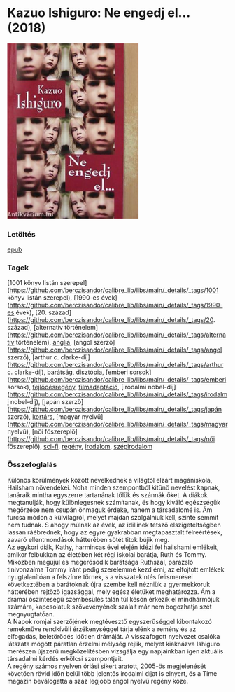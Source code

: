 # <a name="id_158">Kazuo Ishiguro: Ne engedj el… (2018)</a>
<img src="https://github.com/BercziSandor/calibre_lib/raw/main/libs/main/Kazuo%20Ishiguro/Ne%20engedj%20el__%20%28158%29/cover.jpg" alt="cover" width="300"/>

### Letöltés
[epub](https://github.com/BercziSandor/calibre_lib/raw/main/libs/main/Kazuo%20Ishiguro/Ne%20engedj%20el__%20%28158%29/Ne%20engedj%20el__%20-%20Kazuo%20Ishiguro.epub)

### Tagek
[1001 könyv listán szerepel](https://github.com/berczisandor/calibre_lib/libs/main/_details/_tags/1001 könyv listán szerepel), [1990-es évek](https://github.com/berczisandor/calibre_lib/libs/main/_details/_tags/1990-es évek), [20. század](https://github.com/berczisandor/calibre_lib/libs/main/_details/_tags/20. század), [alternatív történelem](https://github.com/berczisandor/calibre_lib/libs/main/_details/_tags/alternatív történelem), [anglia](https://github.com/berczisandor/calibre_lib/libs/main/_details/_tags/anglia), [angol szerző](https://github.com/berczisandor/calibre_lib/libs/main/_details/_tags/angol szerző), [arthur c. clarke-díj](https://github.com/berczisandor/calibre_lib/libs/main/_details/_tags/arthur c. clarke-díj), [barátság](https://github.com/berczisandor/calibre_lib/libs/main/_details/_tags/barátság), [disztópia](https://github.com/berczisandor/calibre_lib/libs/main/_details/_tags/disztópia), [emberi sorsok](https://github.com/berczisandor/calibre_lib/libs/main/_details/_tags/emberi sorsok), [fejlődésregény](https://github.com/berczisandor/calibre_lib/libs/main/_details/_tags/fejlődésregény), [filmadaptáció](https://github.com/berczisandor/calibre_lib/libs/main/_details/_tags/filmadaptáció), [irodalmi nobel-díj](https://github.com/berczisandor/calibre_lib/libs/main/_details/_tags/irodalmi nobel-díj), [japán szerző](https://github.com/berczisandor/calibre_lib/libs/main/_details/_tags/japán szerző), [kortárs](https://github.com/berczisandor/calibre_lib/libs/main/_details/_tags/kortárs), [magyar nyelvű](https://github.com/berczisandor/calibre_lib/libs/main/_details/_tags/magyar nyelvű), [női főszereplő](https://github.com/berczisandor/calibre_lib/libs/main/_details/_tags/női főszereplő), [sci-fi](https://github.com/berczisandor/calibre_lib/libs/main/_details/_tags/sci-fi), [regény](https://github.com/berczisandor/calibre_lib/libs/main/_details/_tags/regény), [irodalom](https://github.com/berczisandor/calibre_lib/libs/main/_details/_tags/irodalom), [szépirodalom](https://github.com/berczisandor/calibre_lib/libs/main/_details/_tags/szépirodalom)

### Összefoglalás
<div>
<p>Különös ​körülmények között nevelkednek a világtól elzárt magániskola, Hailsham növendékei. Noha minden szempontból kitűnő nevelést kapnak, tanáraik mintha egyszerre tartanának tőlük és szánnák őket. A diákok megtanulják, hogy különlegesnek számítanak, és hogy kiváló egészségük megőrzése nem csupán önmaguk érdeke, hanem a társadalomé is. Ám furcsa módon a külvilágról, melyet majdan szolgálniuk kell, szinte semmit nem tudnak. S ahogy múlnak az évek, az idillinek tetsző elszigeteltségben lassan ráébrednek, hogy az egyre gyakrabban megtapasztalt félreértések, zavaró ellentmondások hátterében sötét titok bújik meg.<br>Az egykori diák, Kathy, harmincas évei elején idézi fel hailshami emlékeit, amikor felbukkan az életében két régi iskolai barátja, Ruth és Tommy. Miközben megújul és megerősödik barátsága Ruthszal, parázsló tinivonzalma Tommy iránt pedig szerelemmé kezd érni, az elfojtott emlékek nyugtalanítóan a felszínre törnek, s a visszatekintés felismerései következtében a barátoknak újra szembe kell nézniük a gyermekkoruk hátterében rejtőző igazsággal, mely egész életüket meghatározza. Ám a drámai őszinteségű szembesülés talán túl későn érkezik el mindhármójuk számára, kapcsolatuk szövevényének szálait már nem bogozhatja szét megnyugtatóan.<br>A Napok romjai szerzőjének megtévesztő egyszerűséggel kibontakozó remekműve rendkívüli érzékenységgel tárja elénk a remény és az elfogadás, beletörődés időtlen drámáját. A visszafogott nyelvezet csalóka látszata mögött páratlan érzelmi mélység rejlik, melyet kiaknázva Ishiguro merészen újszerű megközelítésben vizsgálja egy napjainkban igen aktuális társadalmi kérdés erkölcsi szempontjait.<br>A regény számos nyelven óriási sikert aratott, 2005-ös megjelenését követően rövid időn belül több jelentős irodalmi díjat is elnyert, és a Time magazin beválogatta a száz legjobb angol nyelvű regény közé.</p></div>


